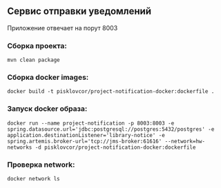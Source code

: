 ## Сервис отправки уведомлений

Приложение отвечает на порут 8003

### Сборка проекта:
````
mvn clean package
````

### Сборка docker images:
````shell
docker build -t pisklovcor/project-notification-docker:dockerfile .
````

### Запуск docker образа:
````shell
docker run --name project-notification -p 8003:8003 -e spring.datasource.url='jdbc:postgresql://postgres:5432/postgres' -e application.destinationListener='library-notice' -e spring.artemis.broker-url='tcp://jms-broker:61616' --network=hw-networks -d pisklovcor/project-notification-docker:dockerfile
````

### Проверка network:
````shell
docker network ls
````